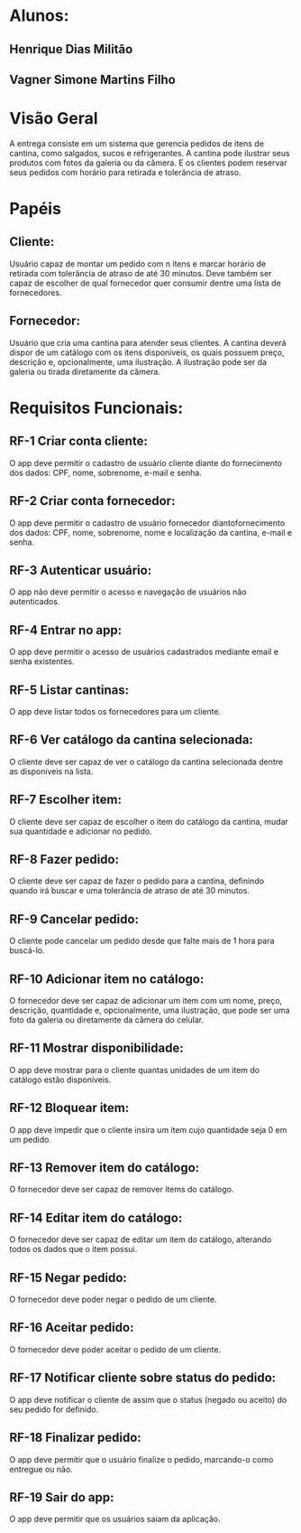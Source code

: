 # Alunos:
## Henrique Dias Militão
## Vagner Simone Martins Filho

# Visão Geral
A entrega consiste em um sistema que gerencia pedidos de itens de cantina, como salgados, sucos e refrigerantes. A cantina pode ilustrar seus produtos com fotos da galeria ou da câmera. E os clientes podem reservar seus pedidos com horário para retirada e tolerância de atraso.

# Papéis
## Cliente:
Usuário capaz de montar um pedido com n itens e marcar horário de retirada com tolerância de atraso de até 30 minutos. Deve também ser capaz de escolher de qual fornecedor quer consumir dentre uma lista de fornecedores.

## Fornecedor:
Usuário que cria uma cantina para atender seus clientes. A cantina deverá dispor de um catálogo com os itens disponíveis, os quais possuem preço, descrição e, opcionalmente, uma ilustração. A ilustração pode ser da galeria ou tirada diretamente da câmera.

# Requisitos Funcionais:
## RF-1 Criar conta cliente:
O app deve permitir o cadastro de usuário cliente diante do fornecimento dos dados:
CPF, nome, sobrenome, e-mail e senha.

## RF-2 Criar conta fornecedor:
O app deve permitir o cadastro de usuário fornecedor diantofornecimento dos dados:
CPF, nome, sobrenome, nome e localização da cantina, e-mail e senha.

## RF-3 Autenticar usuário:
O app não deve permitir o acesso e navegação de usuários não autenticados.

## RF-4 Entrar no app:
O app deve permitir o acesso de usuários cadastrados mediante email e senha existentes.

## RF-5 Listar cantinas:
O app deve listar todos os fornecedores para um cliente.

## RF-6 Ver catálogo da cantina selecionada:
O cliente deve ser capaz de ver o catálogo da cantina selecionada dentre as disponíveis na lista.

## RF-7 Escolher item:
O cliente deve ser capaz de escolher o item do catálogo da cantina, mudar sua quantidade e adicionar no pedido.

## RF-8 Fazer pedido:
O cliente deve ser capaz de fazer o pedido para a cantina, definindo quando irá buscar e uma tolerância de atraso de até 30 minutos.

## RF-9 Cancelar pedido:
O cliente pode cancelar um pedido desde que falte mais de 1 hora para buscá-lo.

## RF-10 Adicionar item no catálogo:
O fornecedor deve ser capaz de adicionar um item com um nome, preço, descrição, quantidade e, opcionalmente, uma ilustração, que pode ser uma foto da galeria ou diretamente da câmera do celular.

## RF-11 Mostrar disponibilidade:
O app deve mostrar para o cliente quantas unidades de um item do catálogo estão disponíveis.

## RF-12 Bloquear item:
O app deve impedir que o cliente insira um item cujo quantidade seja 0 em um pedido.

## RF-13 Remover item do catálogo:
O fornecedor deve ser capaz de remover items do catálogo.

## RF-14 Editar item do catálogo:
O fornecedor deve ser capaz de editar um item do catálogo, alterando todos os dados que o item possui.

## RF-15 Negar pedido:
O fornecedor deve poder negar o pedido de um cliente.

## RF-16 Aceitar pedido:
O fornecedor deve poder aceitar o pedido de um cliente.

## RF-17 Notificar cliente sobre status do pedido:
O app deve notificar o cliente de assim que o status (negado ou aceito) do seu pedido for definido.

## RF-18 Finalizar pedido:
O app deve permitir que o usuário finalize o pedido, marcando-o como entregue ou não.

## RF-19 Sair do app:
O app deve permitir que os usuários saiam da aplicação.
